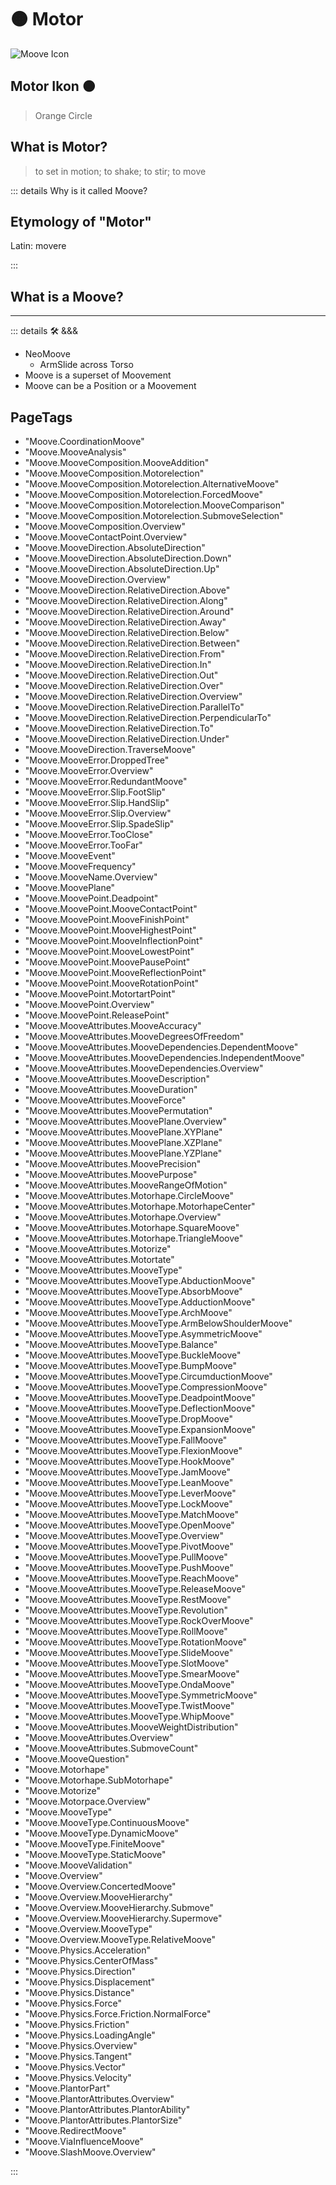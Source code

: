 # 🟠 <motor>Motor</motor>

![Moove Icon](/BetaIkon/Motor_Ikon.png)

## <motor>Motor Ikon</motor> 🟠

> Orange Circle

## <motor>What is Motor?</motor>

> to set in motion; to shake; to stir; to move

::: details Why is it called <motor>Moove</motor>?

## Etymology of "<motor>Motor</motor>"

Latin: movere

:::

## <motor>What is a Moove?</motor>

---

<!-- =================================================== -->
<!-- =================================================== -->
<!-- =================================================== -->
<!-- =================================================== -->
<!-- =================================================== -->
::: details 🛠 <dev>&&&</dev>

- NeoMoove
    - ArmSlide across Torso
- Moove is a superset of Moovement
- Moove can be a Position or a Moovement

<h2>PageTags</h2>

- "Moove.CoordinationMoove"
- "Moove.MooveAnalysis"
- "Moove.MooveComposition.MooveAddition"
- "Moove.MooveComposition.Motorelection"
- "Moove.MooveComposition.Motorelection.AlternativeMoove"
- "Moove.MooveComposition.Motorelection.ForcedMoove"
- "Moove.MooveComposition.Motorelection.MooveComparison"
- "Moove.MooveComposition.Motorelection.SubmoveSelection"
- "Moove.MooveComposition.Overview"
- "Moove.MooveContactPoint.Overview"
- "Moove.MooveDirection.AbsoluteDirection"
- "Moove.MooveDirection.AbsoluteDirection.Down"
- "Moove.MooveDirection.AbsoluteDirection.Up"
- "Moove.MooveDirection.Overview"
- "Moove.MooveDirection.RelativeDirection.Above"
- "Moove.MooveDirection.RelativeDirection.Along"
- "Moove.MooveDirection.RelativeDirection.Around"
- "Moove.MooveDirection.RelativeDirection.Away"
- "Moove.MooveDirection.RelativeDirection.Below"
- "Moove.MooveDirection.RelativeDirection.Between"
- "Moove.MooveDirection.RelativeDirection.From"
- "Moove.MooveDirection.RelativeDirection.In"
- "Moove.MooveDirection.RelativeDirection.Out"
- "Moove.MooveDirection.RelativeDirection.Over"
- "Moove.MooveDirection.RelativeDirection.Overview"
- "Moove.MooveDirection.RelativeDirection.ParallelTo"
- "Moove.MooveDirection.RelativeDirection.PerpendicularTo"
- "Moove.MooveDirection.RelativeDirection.To"
- "Moove.MooveDirection.RelativeDirection.Under"
- "Moove.MooveDirection.TraverseMoove"
- "Moove.MooveError.DroppedTree"
- "Moove.MooveError.Overview"
- "Moove.MooveError.RedundantMoove"
- "Moove.MooveError.Slip.FootSlip"
- "Moove.MooveError.Slip.HandSlip"
- "Moove.MooveError.Slip.Overview"
- "Moove.MooveError.Slip.SpadeSlip"
- "Moove.MooveError.TooClose"
- "Moove.MooveError.TooFar"
- "Moove.MooveEvent"
- "Moove.MooveFrequency"
- "Moove.MooveName.Overview"
- "Moove.MoovePlane"
- "Moove.MoovePoint.Deadpoint"
- "Moove.MoovePoint.MooveContactPoint"
- "Moove.MoovePoint.MooveFinishPoint"
- "Moove.MoovePoint.MooveHighestPoint"
- "Moove.MoovePoint.MooveInflectionPoint"
- "Moove.MoovePoint.MooveLowestPoint"
- "Moove.MoovePoint.MoovePausePoint"
- "Moove.MoovePoint.MooveReflectionPoint"
- "Moove.MoovePoint.MooveRotationPoint"
- "Moove.MoovePoint.MotortartPoint"
- "Moove.MoovePoint.Overview"
- "Moove.MoovePoint.ReleasePoint"
- "Moove.MooveAttributes.MooveAccuracy"
- "Moove.MooveAttributes.MooveDegreesOfFreedom"
- "Moove.MooveAttributes.MooveDependencies.DependentMoove"
- "Moove.MooveAttributes.MooveDependencies.IndependentMoove"
- "Moove.MooveAttributes.MooveDependencies.Overview"
- "Moove.MooveAttributes.MooveDescription"
- "Moove.MooveAttributes.MooveDuration"
- "Moove.MooveAttributes.MooveForce"
- "Moove.MooveAttributes.MoovePermutation"
- "Moove.MooveAttributes.MoovePlane.Overview"
- "Moove.MooveAttributes.MoovePlane.XYPlane"
- "Moove.MooveAttributes.MoovePlane.XZPlane"
- "Moove.MooveAttributes.MoovePlane.YZPlane"
- "Moove.MooveAttributes.MoovePrecision"
- "Moove.MooveAttributes.MoovePurpose"
- "Moove.MooveAttributes.MooveRangeOfMotion"
- "Moove.MooveAttributes.Motorhape.CircleMoove"
- "Moove.MooveAttributes.Motorhape.MotorhapeCenter"
- "Moove.MooveAttributes.Motorhape.Overview"
- "Moove.MooveAttributes.Motorhape.SquareMoove"
- "Moove.MooveAttributes.Motorhape.TriangleMoove"
- "Moove.MooveAttributes.Motorize"
- "Moove.MooveAttributes.Motortate"
- "Moove.MooveAttributes.MooveType"
- "Moove.MooveAttributes.MooveType.AbductionMoove"
- "Moove.MooveAttributes.MooveType.AbsorbMoove"
- "Moove.MooveAttributes.MooveType.AdductionMoove"
- "Moove.MooveAttributes.MooveType.ArchMoove"
- "Moove.MooveAttributes.MooveType.ArmBelowShoulderMoove"
- "Moove.MooveAttributes.MooveType.AsymmetricMoove"
- "Moove.MooveAttributes.MooveType.Balance"
- "Moove.MooveAttributes.MooveType.BuckleMoove"
- "Moove.MooveAttributes.MooveType.BumpMoove"
- "Moove.MooveAttributes.MooveType.CircumductionMoove"
- "Moove.MooveAttributes.MooveType.CompressionMoove"
- "Moove.MooveAttributes.MooveType.DeadpointMoove"
- "Moove.MooveAttributes.MooveType.DeflectionMoove"
- "Moove.MooveAttributes.MooveType.DropMoove"
- "Moove.MooveAttributes.MooveType.ExpansionMoove"
- "Moove.MooveAttributes.MooveType.FallMoove"
- "Moove.MooveAttributes.MooveType.FlexionMoove"
- "Moove.MooveAttributes.MooveType.HookMoove"
- "Moove.MooveAttributes.MooveType.JamMoove"
- "Moove.MooveAttributes.MooveType.LeanMoove"
- "Moove.MooveAttributes.MooveType.LeverMoove"
- "Moove.MooveAttributes.MooveType.LockMoove"
- "Moove.MooveAttributes.MooveType.MatchMoove"
- "Moove.MooveAttributes.MooveType.OpenMoove"
- "Moove.MooveAttributes.MooveType.Overview"
- "Moove.MooveAttributes.MooveType.PivotMoove"
- "Moove.MooveAttributes.MooveType.PullMoove"
- "Moove.MooveAttributes.MooveType.PushMoove"
- "Moove.MooveAttributes.MooveType.ReachMoove"
- "Moove.MooveAttributes.MooveType.ReleaseMoove"
- "Moove.MooveAttributes.MooveType.RestMoove"
- "Moove.MooveAttributes.MooveType.Revolution"
- "Moove.MooveAttributes.MooveType.RockOverMoove"
- "Moove.MooveAttributes.MooveType.RollMoove"
- "Moove.MooveAttributes.MooveType.RotationMoove"
- "Moove.MooveAttributes.MooveType.SlideMoove"
- "Moove.MooveAttributes.MooveType.SlotMoove"
- "Moove.MooveAttributes.MooveType.SmearMoove"
- "Moove.MooveAttributes.MooveType.OndaMoove"
- "Moove.MooveAttributes.MooveType.SymmetricMoove"
- "Moove.MooveAttributes.MooveType.TwistMoove"
- "Moove.MooveAttributes.MooveType.WhipMoove"
- "Moove.MooveAttributes.MooveWeightDistribution"
- "Moove.MooveAttributes.Overview"
- "Moove.MooveAttributes.SubmoveCount"
- "Moove.MooveQuestion"
- "Moove.Motorhape"
- "Moove.Motorhape.SubMotorhape"
- "Moove.Motorize"
- "Moove.Motorpace.Overview"
- "Moove.MooveType"
- "Moove.MooveType.ContinuousMoove"
- "Moove.MooveType.DynamicMoove"
- "Moove.MooveType.FiniteMoove"
- "Moove.MooveType.StaticMoove"
- "Moove.MooveValidation"
- "Moove.Overview"
- "Moove.Overview.ConcertedMoove"
- "Moove.Overview.MooveHierarchy"
- "Moove.Overview.MooveHierarchy.Submove"
- "Moove.Overview.MooveHierarchy.Supermove"
- "Moove.Overview.MooveType"
- "Moove.Overview.MooveType.RelativeMoove"
- "Moove.Physics.Acceleration"
- "Moove.Physics.CenterOfMass"
- "Moove.Physics.Direction"
- "Moove.Physics.Displacement"
- "Moove.Physics.Distance"
- "Moove.Physics.Force"
- "Moove.Physics.Force.Friction.NormalForce"
- "Moove.Physics.Friction"
- "Moove.Physics.LoadingAngle"
- "Moove.Physics.Overview"
- "Moove.Physics.Tangent"
- "Moove.Physics.Vector"
- "Moove.Physics.Velocity"
- "Moove.PlantorPart"
- "Moove.PlantorAttributes.Overview"
- "Moove.PlantorAttributes.PlantorAbility"
- "Moove.PlantorAttributes.PlantorSize"
- "Moove.RedirectMoove"
- "Moove.ViaInfluenceMoove"
- "Moove.SlashMoove.Overview"

:::
